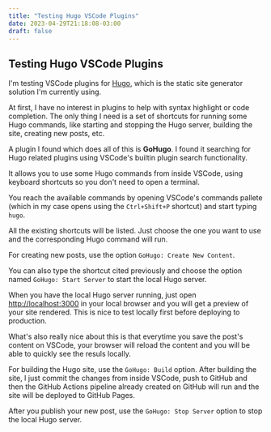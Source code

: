 ```yaml
---
title: "Testing Hugo VSCode Plugins"
date: 2023-04-29T21:18:08-03:00
draft: false
---
```


## Testing Hugo VSCode Plugins

I'm testing VSCode plugins for [Hugo](https://gohugo.io/), which is
the static site generator solution I'm currently using.

At first, I have no interest in plugins to help with syntax highlight
or code completion. The only thing I need is a set of shortcuts for
running some Hugo commands, like starting and stopping the Hugo server,
building the site, creating new posts, etc.

A plugin I found which does all of this is **GoHugo**. I found it searching
for Hugo related plugins using VSCode's builtin plugin search functionality.

It allows you to use some Hugo commands from inside VSCode, using keyboard
shortcuts so you don't need to open a terminal.

You reach the available commands by opening VSCode's commands pallete
(which in my case opens using the `Ctrl+Shift+P` shortcut) and start
typing `hugo`.

All the existing shortcuts will be listed. Just choose the one you want
to use and the corresponding Hugo command will run.

For creating new posts, use the option `GoHugo: Create New Content`.

You can also type the shortcut cited previously and choose the option named
`GoHugo: Start Server` to start the local Hugo server.

When you have the local Hugo server running, just open [http://localhost:3000](http://localhost:3000)
in your local browser and you will get a preview of your site rendered.
This is nice to test locally first before deploying to production.

What's also really nice about this is that everytime you save the post's content
on VSCode, your browser will reload the content and you will be able to quickly
see the resuls locally.

For building the Hugo site, use the `GoHugo: Build` option. After building the site,
I just commit the changes from inside VSCode, push to GitHub and then the GitHub
Actions pipeline already created on GitHub will run and the site will be deployed
to GitHub Pages.

After you publish your new post, use the `GoHugo: Stop Server` option to stop the
local Hugo server.